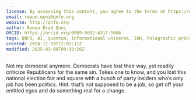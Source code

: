 ```yaml
---
license: By accessing this content, you agree to the terms at https://qnfo.org/LICENSE
email: rowan.quni@qnfo.org
website: http://qnfo.org
author: Rowan Brad Quni
ORCID: https://orcid.org/0009-0002-4317-5604
tags: QNFO, AI, quantum, informational universe, IUH, holographic principle
created: 2024-11-19T12:02:11Z
modified: 2025-03-08T09:38:26Z
---
```


Not my democrat anymore. Democrats have lost their way, yet readily criticize Republicans for the same sin. Takes one to know, and you lost this national election fair and square with a bunch of party insiders who’s only job has been politics. Hint: that’s not supposed to be a job, so get off your entitled egos and do something real for a change.
